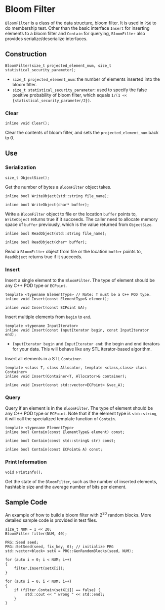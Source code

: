# Bloom Filter
`BloomFilter` is a class of the data structure, bloom filter. It is used in [`PSO`](../mpc/pso/pso_from_mqrpmt.md) to do membership test. Other than the basic interface `Insert` for inserting elements to a bloom filter and `Contain` for querying, `BloomFilter` also provides serialize/deserialize interfaces.

## Construction
```
BloomFilter(size_t projected_element_num, size_t statistical_security_parameter);
```
* `size_t projected_element_num`: the number of elements inserted into the bloom filter.
* `size_t statistical_security_parameter`: used to specify the false positive probability of bloom filter, which equals `1/(1 << {statistical_security_parameter/2})`.

### Clear
```
inline void Clear();
```
Clear the contents of bloom filter, and sets the `projected_element_num` back to 0.

## Use
### Serialization
```
size_t ObjectSize();
```
Get the number of bytes a `BloomFilter` object takes.

```
inline bool WriteObject(std::string file_name);

inline bool WriteObject(char* buffer);
```
Write a `BloomFilter` object to file or the location `buffer` points to, `WriteObject` returns true if it succeeds. The caller need to allocate memory space of `buffer` previously, which is the value returned from `ObjectSize`.

```
inline bool ReadObject(std::string file_name);

inline bool ReadObject(char* buffer);
```
Read a `BloomFilter` object from file or the location `buffer` points to, `ReadObject` returns true if it succeeds.

### Insert
Insert a single element to the `BloomFilter`. The type of element should be any C++ POD type or `ECPoint`.
```
template <typename ElementType> // Note: T must be a C++ POD type.
inline void Insert(const ElementType& element);

inline void Insert(const ECPoint &A);
```

Insert multiple elements from `begin` to `end`.
```
template <typename InputIterator>
inline void Insert(const InputIterator begin, const InputIterator end);
``` 
* `InputIterator begin` and `InputIterator end`: the begin and end iterators for your data. This will behave like any STL iterator-based algorithm.

Insert all elements in a STL `Container`.
```
template <class T, class Allocator, template <class,class> class Container>
inline void Insert(Container<T, Allocator>& container);

inline void Insert(const std::vector<ECPoint> &vec_A);
```

### Query
Query if an element is in the `BloomFilter`. The type of element should be any C++ POD type or `ECPoint`. Note that if the element type is `std::string`, it will call the specialized template function of `Contain`.
```
template <typename ElementType>
inline bool Contain(const ElementType& element) const;

inline bool Contain(const std::string& str) const;

inline bool Contain(const ECPoint& A) const;
```

### Print Information
```
void PrintInfo();
```
Get the state of the `BloomFilter`, such as the number of inserted elements, hashtable size and the average number of bits per element.

## Sample Code
An example of how to build a bloom filter with $2^{20}$ random blocks. More detailed sample code is provided in test files.
```
size_t NUM = 1 << 20;
BloomFilter filter(NUM, 40);

PRG::Seed seed; 
PRG::SetSeed(seed, fix_key, 0); // initialize PRG
std::vector<block> setX = PRG::GenRandomBlocks(seed, NUM);

for (auto i = 0; i < NUM; i++)
{
    filter.Insert(setX[i]);
}

for (auto i = 0; i < NUM; i++)
{
    if (filter.Contain(setX[i]) == false) {
         std::cout << " wrong " << std::endl;
    }
}
```
